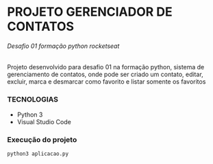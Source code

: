 # PROJETO GERENCIADOR DE CONTATOS
###### Desafio 01 formação python rocketseat

<p> Projeto desenvolvido para desafio 01 na formação python, sistema de 
gerenciamento de contatos, onde pode ser criado um contato, editar, excluir, 
marca e desmarcar como favorito e listar somente os favoritos
</p>



### TECNOLOGIAS
- Python 3
- Visual Studio Code

### Execução do projeto

``` python3 aplicacao.py ```

